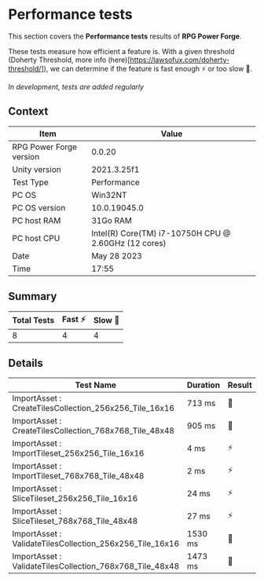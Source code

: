 # Performance tests

This section covers the **Performance tests** results of **RPG Power Forge**.

These tests measure how efficient a feature is. With a given threshold (Doherty Threshold, more info (here)[https://lawsofux.com/doherty-threshold/]), we can determine if the feature is fast enough ⚡ or too slow 🐌.

*In development, tests are added regularly*

## Context

Item|Value
---|---
RPG Power Forge version| 0.0.20
Unity version| 2021.3.25f1
Test Type| Performance
PC OS| Win32NT
PC OS version| 10.0.19045.0
PC host RAM| 31Go RAM
PC host CPU| Intel(R) Core(TM) i7-10750H CPU @ 2.60GHz (12 cores)
Date| May 28 2023
Time| 17:55

## Summary

Total Tests|Fast ⚡|Slow 🐌
---|---|---
8|4|4

## Details

Test Name|Duration|Result
---|---|---
ImportAsset : CreateTilesCollection_256x256_Tile_16x16|713 ms|🐌
ImportAsset : CreateTilesCollection_768x768_Tile_48x48|905 ms|🐌
ImportAsset : ImportTileset_256x256_Tile_16x16|4 ms|⚡
ImportAsset : ImportTileset_768x768_Tile_48x48|2 ms|⚡
ImportAsset : SliceTileset_256x256_Tile_16x16|24 ms|⚡
ImportAsset : SliceTileset_768x768_Tile_48x48|27 ms|⚡
ImportAsset : ValidateTilesCollection_256x256_Tile_16x16|1530 ms|🐌
ImportAsset : ValidateTilesCollection_768x768_Tile_48x48|1473 ms|🐌
